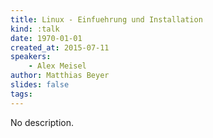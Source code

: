 ```yaml
---
title: Linux - Einfuehrung und Installation
kind: :talk
date: 1970-01-01
created_at: 2015-07-11
speakers:
    - Alex Meisel
author: Matthias Beyer
slides: false
tags:
---
```


No description.
